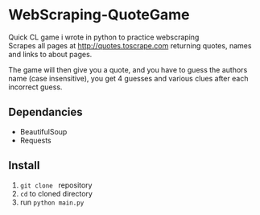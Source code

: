 # WebScraping-QuoteGame
   Quick CL game i wrote in python to practice webscraping  
   Scrapes all pages at http://quotes.toscrape.com returning quotes, names and links to about pages.  
   
   The game will then give you a quote, and you have to guess the authors name (case insensitive), you get 4 guesses and various clues      after each incorrect guess.  


## Dependancies

+ BeautifulSoup
+ Requests

## Install

1. `git clone ` repository
2. `cd` to cloned directory
3. run `python main.py`
